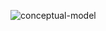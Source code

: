 ![conceptual-model](http://www.plantuml.com/plantuml/proxy?cache=no&src=https://raw.githubusercontent.com/InseeFrLab/datacollection-management-api/master/docs/datacollection-uml.iuml)
